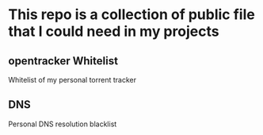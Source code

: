 # This repo is a collection of public file that I could need in my projects

## opentracker Whitelist
Whitelist of my personal torrent tracker

## DNS
Personal DNS resolution blacklist
